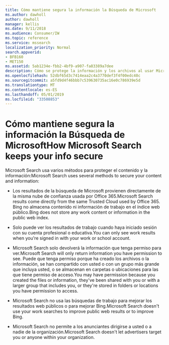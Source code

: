 ```yaml
---
title: Cómo mantiene segura la información la Búsqueda de Microsoft
ms.author: dawholl
author: dawholl
manager: kellis
ms.date: 9/11/2018
ms.audience: Consumer/IW
ms.topic: reference
ms.service: mssearch
localization_priority: Normal
search.appverid:
- BFB160
- MET150
ms.assetid: 5ab1234e-fbb2-4bf9-a907-fa83389a7dee
description: Cómo se protege la información y los archivos al usar Microsoft Search
ms.openlocfilehash: 52dbf65d3c7414eaa2c4a3770def3f4f00edc40c
ms.sourcegitcommit: a5fd9d4f46bbb7c539630735ac16e0c786939e5d
ms.translationtype: MT
ms.contentlocale: es-ES
ms.lasthandoff: 05/01/2019
ms.locfileid: "33508853"
---
```

# <a name="how-microsoft-search-keeps-your-info-secure"></a><span data-ttu-id="784ea-103">Cómo mantiene segura la información la Búsqueda de Microsoft</span><span class="sxs-lookup"><span data-stu-id="784ea-103">How Microsoft Search keeps your info secure</span></span>

<span data-ttu-id="784ea-104">Microsoft Search usa varios métodos para proteger el contenido y la información:</span><span class="sxs-lookup"><span data-stu-id="784ea-104">Microsoft Search uses several methods to secure your content and information:</span></span>
  
- <span data-ttu-id="784ea-105">Los resultados de la búsqueda de Microsoft provienen directamente de la misma nube de confianza usada por Office 365.</span><span class="sxs-lookup"><span data-stu-id="784ea-105">Microsoft Search results come directly from the same Trusted Cloud used by Office 365.</span></span> <span data-ttu-id="784ea-106">Bing no almacena contenido ni información de trabajo en el índice web público.</span><span class="sxs-lookup"><span data-stu-id="784ea-106">Bing does not store any work content or information in the public web index.</span></span>
    
- <span data-ttu-id="784ea-107">Solo puede ver los resultados de trabajo cuando haya iniciado sesión con su cuenta profesional o educativa.</span><span class="sxs-lookup"><span data-stu-id="784ea-107">You can only see work results when you're signed in with your work or school account.</span></span>
    
- <span data-ttu-id="784ea-108">Microsoft Search solo devolverá la información que tenga permiso para ver.</span><span class="sxs-lookup"><span data-stu-id="784ea-108">Microsoft Search will only return information you have permission to see.</span></span> <span data-ttu-id="784ea-109">Puede que tenga permiso porque ha creado los archivos o la información, se han compartido con usted o con un grupo más grande que incluya usted, o se almacenan en carpetas o ubicaciones para las que tiene permiso de acceso.</span><span class="sxs-lookup"><span data-stu-id="784ea-109">You may have permission because you created the files or information, they've been shared with you or with a larger group that includes you, or they're stored in folders or locations you have permission to access.</span></span>
    
- <span data-ttu-id="784ea-110">Microsoft Search no usa las búsquedas de trabajo para mejorar los resultados web públicos o para mejorar Bing.</span><span class="sxs-lookup"><span data-stu-id="784ea-110">Microsoft Search doesn't use your work searches to improve public web results or to improve Bing.</span></span>
    
- <span data-ttu-id="784ea-111">Microsoft Search no permite a los anunciantes dirigirse a usted o a nadie de la organización.</span><span class="sxs-lookup"><span data-stu-id="784ea-111">Microsoft Search doesn't let advertisers target you or anyone within your organization.</span></span>

  

